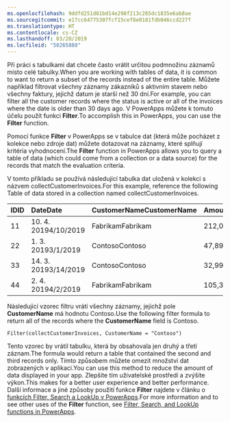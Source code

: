 ```yaml
---
ms.openlocfilehash: 9ddfd251d81bd14e298f213c265dc1835e6ab8ae
ms.sourcegitcommit: e17cc64775307fcf15cef8e0181fdb046ccd227f
ms.translationtype: HT
ms.contentlocale: cs-CZ
ms.lasthandoff: 03/20/2019
ms.locfileid: "58265888"
---
```

<span data-ttu-id="a8b20-101">Při práci s tabulkami dat chcete často vrátit určitou podmnožinu záznamů místo celé tabulky.</span><span class="sxs-lookup"><span data-stu-id="a8b20-101">When you are working with tables of data, it is common to want to return a subset of the records instead of the entire table.</span></span> <span data-ttu-id="a8b20-102">Můžete například filtrovat všechny záznamy zákazníků s aktivním stavem nebo všechny faktury, jejichž datum je starší než 30 dní.</span><span class="sxs-lookup"><span data-stu-id="a8b20-102">For example, you can filter all the customer records where the status is active or all of the invoices where the date is older than 30 days ago.</span></span>
<span data-ttu-id="a8b20-103">V PowerApps můžete k tomuto účelu použít funkci **Filter**.</span><span class="sxs-lookup"><span data-stu-id="a8b20-103">To accomplish this in PowerApps, you can use the **Filter** function.</span></span>

<span data-ttu-id="a8b20-104">Pomocí funkce **Filter** v PowerApps se v tabulce dat (která může pocházet z kolekce nebo zdroje dat) můžete dotazovat na záznamy, které splňují kritéria vyhodnocení.</span><span class="sxs-lookup"><span data-stu-id="a8b20-104">The **Filter** function in PowerApps allows you to query a table of data (which could come from a collection or a data source) for the records that match the evaluation criteria.</span></span>

<span data-ttu-id="a8b20-105">V tomto příkladu se používá následující tabulka dat uložená v kolekci s názvem collectCustomerInvoices.</span><span class="sxs-lookup"><span data-stu-id="a8b20-105">For this example, reference the following Table of data stored in a collection named collectCustomerInvoices.</span></span>

| <span data-ttu-id="a8b20-106">ID</span><span class="sxs-lookup"><span data-stu-id="a8b20-106">ID</span></span>                  | <span data-ttu-id="a8b20-107">Date</span><span class="sxs-lookup"><span data-stu-id="a8b20-107">Date</span></span>                 | <span data-ttu-id="a8b20-108">CustomerName</span><span class="sxs-lookup"><span data-stu-id="a8b20-108">CustomerName</span></span>    | <span data-ttu-id="a8b20-109">Amount</span><span class="sxs-lookup"><span data-stu-id="a8b20-109">Amount</span></span>          |
| :-------------------| :------------------- | :---------------| :---------------|
| <span data-ttu-id="a8b20-110">1</span><span class="sxs-lookup"><span data-stu-id="a8b20-110">1</span></span>                   | <span data-ttu-id="a8b20-111">10. 4. 2019</span><span class="sxs-lookup"><span data-stu-id="a8b20-111">4/10/2019</span></span>            | <span data-ttu-id="a8b20-112">Fabrikam</span><span class="sxs-lookup"><span data-stu-id="a8b20-112">Fabrikam</span></span>        | <span data-ttu-id="a8b20-113">212,00</span><span class="sxs-lookup"><span data-stu-id="a8b20-113">212.00</span></span>          |
| <span data-ttu-id="a8b20-114">2</span><span class="sxs-lookup"><span data-stu-id="a8b20-114">2</span></span>                   | <span data-ttu-id="a8b20-115">1. 3. 2019</span><span class="sxs-lookup"><span data-stu-id="a8b20-115">3/1/2019</span></span>             | <span data-ttu-id="a8b20-116">Contoso</span><span class="sxs-lookup"><span data-stu-id="a8b20-116">Contoso</span></span>         | <span data-ttu-id="a8b20-117">47,89</span><span class="sxs-lookup"><span data-stu-id="a8b20-117">47.89</span></span>           |
| <span data-ttu-id="a8b20-118">3</span><span class="sxs-lookup"><span data-stu-id="a8b20-118">3</span></span>                   | <span data-ttu-id="a8b20-119">14. 3. 2019</span><span class="sxs-lookup"><span data-stu-id="a8b20-119">3/14/2019</span></span>            | <span data-ttu-id="a8b20-120">Contoso</span><span class="sxs-lookup"><span data-stu-id="a8b20-120">Contoso</span></span>         | <span data-ttu-id="a8b20-121">32,99</span><span class="sxs-lookup"><span data-stu-id="a8b20-121">32.99</span></span>           |
| <span data-ttu-id="a8b20-122">4</span><span class="sxs-lookup"><span data-stu-id="a8b20-122">4</span></span>                   | <span data-ttu-id="a8b20-123">2. 4. 2019</span><span class="sxs-lookup"><span data-stu-id="a8b20-123">4/2/2019</span></span>             | <span data-ttu-id="a8b20-124">Fabrikam</span><span class="sxs-lookup"><span data-stu-id="a8b20-124">Fabrikam</span></span>        | <span data-ttu-id="a8b20-125">105,32</span><span class="sxs-lookup"><span data-stu-id="a8b20-125">105.32</span></span>          |

<span data-ttu-id="a8b20-126">Následující vzorec filtru vrátí všechny záznamy, jejichž pole **CustomerName** má hodnotu Contoso.</span><span class="sxs-lookup"><span data-stu-id="a8b20-126">Use the following filter formula to return all of the records where the **CustomerName** field is Contoso.</span></span>

```
Filter(collectCustomerInvoices, CustomerName = "Contoso")
```

<span data-ttu-id="a8b20-127">Tento vzorec by vrátil tabulku, která by obsahovala jen druhý a třetí záznam.</span><span class="sxs-lookup"><span data-stu-id="a8b20-127">The formula would return a table that contained the second and third records only.</span></span> <span data-ttu-id="a8b20-128">Tímto způsobem můžete omezit množství dat zobrazených v aplikaci.</span><span class="sxs-lookup"><span data-stu-id="a8b20-128">You can use this method to reduce the amount of data displayed in your app.</span></span> <span data-ttu-id="a8b20-129">Zlepšíte tím uživatelské prostředí a zvýšíte výkon.</span><span class="sxs-lookup"><span data-stu-id="a8b20-129">This makes for a better user experience and better performance.</span></span> <span data-ttu-id="a8b20-130">Další informace a jiné způsoby použití funkce **Filter** najdete v článku o [funkcích Filter, Search a LookUp v PowerApps](https://docs.microsoft.com/powerapps/maker/canvas-apps/functions/function-filter-lookup).</span><span class="sxs-lookup"><span data-stu-id="a8b20-130">For more information and to see other uses of the **Filter** function, see [Filter, Search, and LookUp functions in PowerApps](https://docs.microsoft.com/powerapps/maker/canvas-apps/functions/function-filter-lookup).</span></span> 
